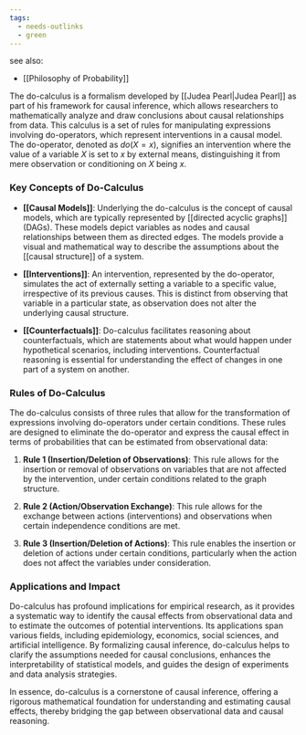 ```yaml
---
tags:
  - needs-outlinks
  - green
---
```


see also:
- [[Philosophy of Probability]]

The do-calculus is a formalism developed by [[Judea Pearl|Judea Pearl]] as part of his framework for causal inference, which allows researchers to mathematically analyze and draw conclusions about causal relationships from data. This calculus is a set of rules for manipulating expressions involving do-operators, which represent interventions in a causal model. The do-operator, denoted as $do(X=x)$, signifies an intervention where the value of a variable $X$ is set to $x$ by external means, distinguishing it from mere observation or conditioning on $X$ being $x$.

### Key Concepts of Do-Calculus

- **[[Causal Models]]**: Underlying the do-calculus is the concept of causal models, which are typically represented by [[directed acyclic graphs]] (DAGs). These models depict variables as nodes and causal relationships between them as directed edges. The models provide a visual and mathematical way to describe the assumptions about the [[causal structure]] of a system.

- **[[Interventions]]**: An intervention, represented by the do-operator, simulates the act of externally setting a variable to a specific value, irrespective of its previous causes. This is distinct from observing that variable in a particular state, as observation does not alter the underlying causal structure.

- **[[Counterfactuals]]**: Do-calculus facilitates reasoning about counterfactuals, which are statements about what would happen under hypothetical scenarios, including interventions. Counterfactual reasoning is essential for understanding the effect of changes in one part of a system on another.

### Rules of Do-Calculus

The do-calculus consists of three rules that allow for the transformation of expressions involving do-operators under certain conditions. These rules are designed to eliminate the do-operator and express the causal effect in terms of probabilities that can be estimated from observational data:

1. **Rule 1 (Insertion/Deletion of Observations)**: This rule allows for the insertion or removal of observations on variables that are not affected by the intervention, under certain conditions related to the graph structure.

2. **Rule 2 (Action/Observation Exchange)**: This rule allows for the exchange between actions (interventions) and observations when certain independence conditions are met.

3. **Rule 3 (Insertion/Deletion of Actions)**: This rule enables the insertion or deletion of actions under certain conditions, particularly when the action does not affect the variables under consideration.

### Applications and Impact

Do-calculus has profound implications for empirical research, as it provides a systematic way to identify the causal effects from observational data and to estimate the outcomes of potential interventions. Its applications span various fields, including epidemiology, economics, social sciences, and artificial intelligence. By formalizing causal inference, do-calculus helps to clarify the assumptions needed for causal conclusions, enhances the interpretability of statistical models, and guides the design of experiments and data analysis strategies.

In essence, do-calculus is a cornerstone of causal inference, offering a rigorous mathematical foundation for understanding and estimating causal effects, thereby bridging the gap between observational data and causal reasoning.